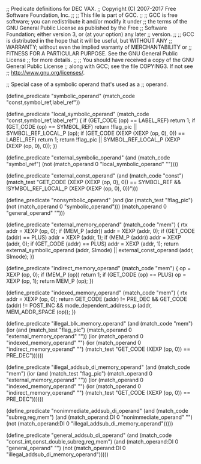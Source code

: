 ;; Predicate definitions for DEC VAX.
;; Copyright (C) 2007-2017 Free Software Foundation, Inc.
;;
;; This file is part of GCC.
;;
;; GCC is free software; you can redistribute it and/or modify it under
;; the terms of the GNU General Public License as published by the Free
;; Software Foundation; either version 3, or (at your option) any later
;; version.
;;
;; GCC is distributed in the hope that it will be useful, but WITHOUT ANY
;; WARRANTY; without even the implied warranty of MERCHANTABILITY or
;; FITNESS FOR A PARTICULAR PURPOSE.  See the GNU General Public License
;; for more details.
;;
;; You should have received a copy of the GNU General Public License
;; along with GCC; see the file COPYING3.  If not see
;; <http://www.gnu.org/licenses/>.

;; Special case of a symbolic operand that's used as a
;; operand.

(define_predicate "symbolic_operand"
  (match_code "const,symbol_ref,label_ref"))

(define_predicate "local_symbolic_operand"
  (match_code "const,symbol_ref,label_ref")
{
  if (GET_CODE (op) == LABEL_REF)
    return 1;
  if (GET_CODE (op) == SYMBOL_REF)
    return !flag_pic || SYMBOL_REF_LOCAL_P (op);
  if (GET_CODE (XEXP (XEXP (op, 0), 0)) == LABEL_REF)
    return 1;
  return !flag_pic || SYMBOL_REF_LOCAL_P (XEXP (XEXP (op, 0), 0));
})

(define_predicate "external_symbolic_operand"
  (and (match_code "symbol_ref")
       (not (match_operand 0 "local_symbolic_operand" ""))))

(define_predicate "external_const_operand"
  (and (match_code "const")
       (match_test "GET_CODE (XEXP (XEXP (op, 0), 0)) == SYMBOL_REF
		    && !SYMBOL_REF_LOCAL_P (XEXP (XEXP (op, 0), 0))")))

(define_predicate "nonsymbolic_operand"
  (and (ior (match_test "!flag_pic")
	    (not (match_operand 0 "symbolic_operand")))
       (match_operand 0 "general_operand" "")))

(define_predicate "external_memory_operand"
   (match_code "mem")
{
  rtx addr = XEXP (op, 0);
  if (MEM_P (addr))
    addr = XEXP (addr, 0);
  if (GET_CODE (addr) == PLUS)
    addr = XEXP (addr, 1);
  if (MEM_P (addr))
    addr = XEXP (addr, 0);
  if (GET_CODE (addr) == PLUS)
    addr = XEXP (addr, 1);
  return external_symbolic_operand (addr, SImode)
	 || external_const_operand (addr, SImode);
})

(define_predicate "indirect_memory_operand"
   (match_code "mem")
{
  op = XEXP (op, 0);
  if (MEM_P (op))
    return 1;
  if (GET_CODE (op) == PLUS)
    op = XEXP (op, 1);
  return MEM_P (op);
})

(define_predicate "indexed_memory_operand"
   (match_code "mem")
{
  rtx addr = XEXP (op, 0);
  return GET_CODE (addr) != PRE_DEC && GET_CODE (addr) != POST_INC
	 && mode_dependent_address_p (addr, MEM_ADDR_SPACE (op));
})

(define_predicate "illegal_blk_memory_operand"
   (and (match_code "mem")
	(ior (and (match_test "flag_pic")
		  (match_operand 0 "external_memory_operand" ""))
	     (ior (match_operand 0 "indexed_memory_operand" "")
		  (ior (match_operand 0 "indirect_memory_operand" "")
		       (match_test "GET_CODE (XEXP (op, 0)) == PRE_DEC"))))))

(define_predicate "illegal_addsub_di_memory_operand"
   (and (match_code "mem")
	(ior (and (match_test "flag_pic")
		  (match_operand 0 "external_memory_operand" ""))
	     (ior (match_operand 0 "indexed_memory_operand" "")
		  (ior (match_operand 0 "indirect_memory_operand" "")
		       (match_test "GET_CODE (XEXP (op, 0)) == PRE_DEC"))))))

(define_predicate "nonimmediate_addsub_di_operand"
   (and (match_code "subreg,reg,mem")
	(and (match_operand:DI 0 "nonimmediate_operand" "")
	     (not (match_operand:DI 0 "illegal_addsub_di_memory_operand")))))

(define_predicate "general_addsub_di_operand"
   (and (match_code "const_int,const_double,subreg,reg,mem")
	(and (match_operand:DI 0 "general_operand" "")
	     (not (match_operand:DI 0 "illegal_addsub_di_memory_operand")))))
